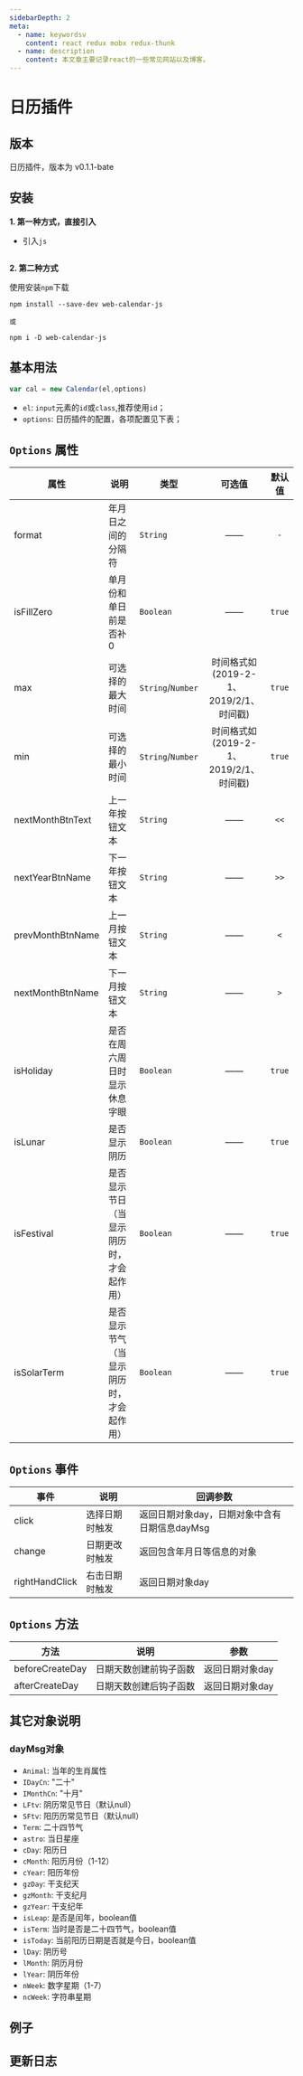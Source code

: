 ```yaml
---
sidebarDepth: 2
meta:
  - name: keywordsv
    content: react redux mobx redux-thunk
  - name: description
    content: 本文章主要记录react的一些常见网站以及博客。
---
```


# 日历插件


## 版本

日历插件，版本为 <Badge>v0.1.1-bate</Badge>


## 安装

**1. 第一种方式，直接引入**



- 引入`js`

```

```

**2. 第二种方式**

使用安装`npm`下载

``` 
npm install --save-dev web-calendar-js

或

npm i -D web-calendar-js
```

## 基本用法

```js
var cal = new Calendar(el,options)
```
- `el`: `input`元素的`id`或`class`,推荐使用`id`；
- `options`: 日历插件的配置，各项配置见下表；

## `Options` 属性

| 属性 | 说明 | 类型 | 可选值 | 默认值 |
| ------ | ------ | ------ |:------:|:------:|  
| format | 年月日之间的分隔符 | `String` | —— | `-` |
| isFillZero | 单月份和单日前是否补0 | `Boolean` | —— | `true` |
| max | 可选择的最大时间 | `String`/`Number` | 时间格式如(2019-2-1、2019/2/1、时间戳) | `true` |
| min | 可选择的最小时间 | `String`/`Number` | 时间格式如(2019-2-1、2019/2/1、时间戳) | `true` |
| nextMonthBtnText | 上一年按钮文本 | `String` | —— | `<<` |
| nextYearBtnName | 下一年按钮文本 | `String` | —— | `>>` |
| prevMonthBtnName | 上一月按钮文本 | `String` | —— | `<`|
| nextMonthBtnName | 下一月按钮文本 | `String` | —— | `>` |
| isHoliday | 是否在周六周日时显示休息字眼 | `Boolean` | —— | `true` |
| isLunar | 是否显示阴历 |  `Boolean`  | —— | `true` |
| isFestival | 是否显示节日（当显示阴历时，才会起作用） |  `Boolean`  | —— | `true` |
| isSolarTerm | 是否显示节气（当显示阴历时，才会起作用） |  `Boolean`  | —— | `true` |


## `Options` 事件

| 事件 | 说明 | 回调参数 |
| ------ | ------ | ------ |
| click | 选择日期时触发 | 返回日期对象day，日期对象中含有日期信息dayMsg |
| change | 日期更改时触发 | 返回包含年月日等信息的对象 | 
| rightHandClick | 右击日期时触发 | 返回日期对象day |




## `Options` 方法

| 方法 | 说明 | 参数 |
| ------ | ------ | ------ |
| beforeCreateDay | 日期天数创建前钩子函数 | 返回日期对象day |
| afterCreateDay | 日期天数创建后钩子函数 | 返回日期对象day | 



## 其它对象说明

### dayMsg对象

- `Animal`: 当年的生肖属性
- `IDayCn`: "二十"
- `IMonthCn`: "十月"
- `LFtv`: 阴历常见节日（默认null）
- `SFtv`: 阳历历常见节日（默认null）
- `Term`: 二十四节气
- `astro`: 当日星座
- `cDay`: 阳历日
- `cMonth`: 阳历月份（1-12）
- `cYear`: 阳历年份
- `gzDay`: 干支纪天
- `gzMonth`: 干支纪月
- `gzYear`: 干支纪年
- `isLeap`: 是否是闰年，boolean值
- `isTerm`: 当时是否是二十四节气，boolean值
- `isToday`: 当前阳历日期是否就是今日，boolean值
- `lDay`: 阴历号
- `lMonth`: 阴历月份
- `lYear`: 阴历年份
- `nWeek`: 数字星期（1-7）
- `ncWeek`: 字符串星期



## 例子


 
## 更新日志